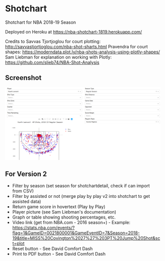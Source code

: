 # Shotchart
Shotchart for NBA 2018-19 Season

Deployed on Heroku at https://nba-shotchart-1819.herokuapp.com/
 
Credits to Savvas Tjortjoglou for court plotting: http://savvastjortjoglou.com/nba-shot-sharts.html
Pravendra for court shapes: https://moderndata.plot.ly/nba-shots-analysis-using-plotly-shapes/
Sam Liebman for explanation on working with Plotly: https://github.com/slieb74/NBA-Shot-Analysis
## Screenshot
![Screenshot of Shotchart](shotchart.png?raw=true "Screenshot of Shotchart")

## For Version 2
- Filter by season (set season for shotchartdetail, check if can import from CSV)
- Filter by assisted or not (merge play by play v2 into shotchart to get assisted data)
- Return game score in hovertext (Play by Play)
- Player picture (see Sam Liebman's documentation)
- Graph or table showing shooting percentages, etc.
- Video link (get from NBA.com - 2016 season+) - Example: https://stats.nba.com/events/?flag=1&GameID=0021800001&GameEventID=7&Season=2018-19&title=MISS%20Covington%2027%27%203PT%20Jump%20Shot&sct=plot
- Reset button - See David Comfort Dash
- Print to PDF button - See David Comfort Dash
